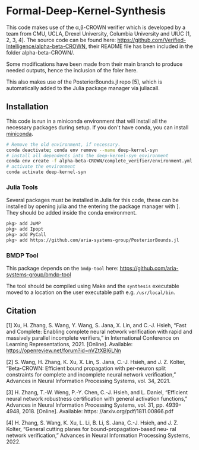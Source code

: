 # Formal-Deep-Kernel-Synthesis

This code makes use of the α,β-CROWN verifier which is developed by a team from CMU, UCLA, Drexel University, Columbia University and UIUC [1, 2, 3, 4]. The source code can be found here: https://github.com/Verified-Intelligence/alpha-beta-CROWN, their README file has been included in the folder alpha-beta-CROWN/.

Some modifications have been made from their main branch to produce needed outputs, hence the inclusion of the foler here.


This also makes use of the PosteriorBounds.jl repo [5], which is automatically added to the Julia package manager via juliacall.

## Installation

This code is run in a miniconda environment that will install all the necessary packages during setup. If you don't have conda, you can install [miniconda](https://docs.conda.io/en/latest/miniconda.html).


```bash
# Remove the old environment, if necessary.
conda deactivate; conda env remove --name deep-kernel-syn
# install all dependents into the deep-kernel-syn environment
conda env create -f alpha-beta-CROWN/complete_verifier/environment.yml --name deep-kernel-syn
# activate the environment
conda activate deep-kernel-syn
```

### Julia Tools
Several packages must be installed in Julia for this code, these can be installed by opening julia and the entering the package manager with ].
They should be added inside the conda environment.

```bash
pkg> add JuMP
pkg> add Ipopt
pkg> add PyCall
pkg> add https://github.com/aria-systems-group/PosteriorBounds.jl
```

### BMDP Tool
This package depends on the `bmdp-tool` here: https://github.com/aria-systems-group/bmdp-tool

The tool should be compiled using Make and the `synthesis` executable moved to a location on the user executable path e.g. `/usr/local/bin`.



## Citation 
[1] Xu, H. Zhang, S. Wang, Y. Wang, S. Jana, X. Lin, and C.-J. Hsieh,
“Fast and Complete: Enabling complete neural network verification
with rapid and massively parallel incomplete verifiers,” in International
Conference on Learning Representations, 2021. [Online]. Available:
https://openreview.net/forum?id=nVZtXBI6LNn

[2] S. Wang, H. Zhang, K. Xu, X. Lin, S. Jana, C.-J. Hsieh, and J. Z. Kolter,
“Beta-CROWN: Efficient bound propagation with per-neuron split
constraints for complete and incomplete neural network verification,”
Advances in Neural Information Processing Systems, vol. 34, 2021.

[3] H. Zhang, T.-W. Weng, P.-Y. Chen, C.-J. Hsieh, and L. Daniel,
“Efficient neural network robustness certification with general
activation functions,” Advances in Neural Information Processing
Systems, vol. 31, pp. 4939–4948, 2018. [Online]. Available: https:
//arxiv.org/pdf/1811.00866.pdf

[4] H. Zhang, S. Wang, K. Xu, L. Li, B. Li, S. Jana, C.-J. Hsieh, and
J. Z. Kolter, “General cutting planes for bound-propagation-based neu-
ral network verification,” Advances in Neural Information Processing
Systems, 2022.
